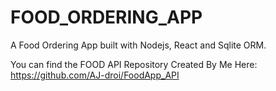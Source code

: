 # FOOD_ORDERING_APP
A Food Ordering App built with Nodejs, React and Sqlite ORM.

You can find the FOOD API Repository Created By Me Here:
https://github.com/AJ-droi/FoodApp_API
